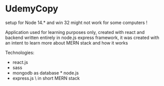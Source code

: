 # UdemyCopy
setup for Node 14.* and win 32 might not work for some computers !

Application used for learning purposes only, created with react and backend written entirely in node.js express framework, it was created with an intent to learn more about MERN stack and how it works 

Technologies:                                                                                                                                                       
* react.js                                                                                                                                                               
* sass                                                                                                                                                                   
* mongodb as database                                                                                                                                                      * node.js                                                                                                                                                                 
* express.js \ 
in short MERN stack

